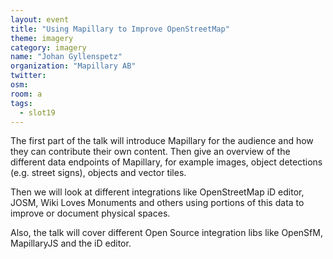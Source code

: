 ```yaml
---
layout: event
title: "Using Mapillary to Improve OpenStreetMap"
theme: imagery
category: imagery
name: "Johan Gyllenspetz"
organization: "Mapillary AB"
twitter:
osm:
room: a
tags:
  - slot19
---
```

The first part of the talk will introduce Mapillary for the audience and how they can contribute their own content. Then give an overview of the different data endpoints of Mapillary, for example images, object detections (e.g. street signs), objects and vector tiles.

Then we will look at different integrations like OpenStreetMap iD editor, JOSM, Wiki Loves Monuments and others using portions of this data to improve or document physical spaces.

Also, the talk will cover different Open Source integration libs like OpenSfM, MapillaryJS and the iD editor.
